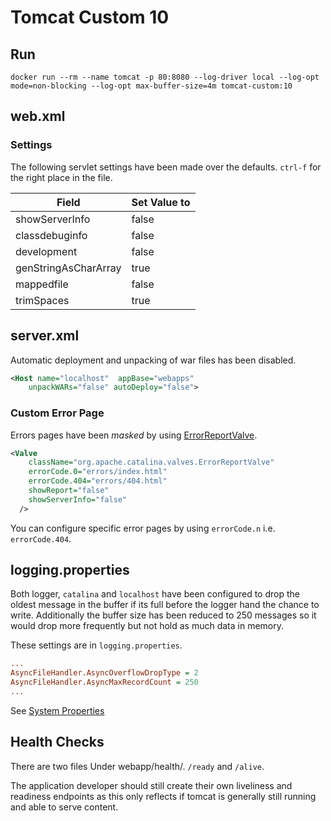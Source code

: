 # Tomcat Custom 10

## Run

```shell
docker run --rm --name tomcat -p 80:8080 --log-driver local --log-opt mode=non-blocking --log-opt max-buffer-size=4m tomcat-custom:10
```

## web.xml

### Settings

The following servlet settings have been made over the defaults. `ctrl-f` for the right place in the file.

Field                   | Set Value to
------------------------|--------------
showServerInfo          | false
classdebuginfo          | false
development             | false
genStringAsCharArray    | true
mappedfile              | false
trimSpaces              | true

## server.xml

Automatic deployment and unpacking of war files has been disabled.

```xml
<Host name="localhost"  appBase="webapps" 
    unpackWARs="false" autoDeploy="false">
```

### Custom Error Page

Errors pages have been *masked* by using [ErrorReportValve](https://tomcat.apache.org/tomcat-9.0-doc/config/valve.html#Error_Report_Valve).

```xml
<Valve 
    className="org.apache.catalina.valves.ErrorReportValve"
    errorCode.0="errors/index.html" 
    errorCode.404="errors/404.html" 
    showReport="false"
    showServerInfo="false"
  />
```

You can configure specific error pages by using `errorCode.n` i.e. `errorCode.404`.

## logging.properties

Both logger, `catalina` and `localhost` have been configured to drop the oldest message in the buffer if its full before the logger hand the chance to write. Additionally the buffer size has been reduced to 250 messages so it would drop more frequently but not hold as much data in memory.

These settings are in `logging.properties`.

```ini
...
AsyncFileHandler.AsyncOverflowDropType = 2
AsyncFileHandler.AsyncMaxRecordCount = 250
...
```

See [System Properties](https://tomcat.apache.org/tomcat-8.5-doc/config/systemprops.html#Logging)

## Health Checks

There are two files Under webapp/health/. `/ready` and `/alive`.

The application developer should still create their own liveliness and readiness endpoints as this only reflects if tomcat is generally still running and able to serve content.
